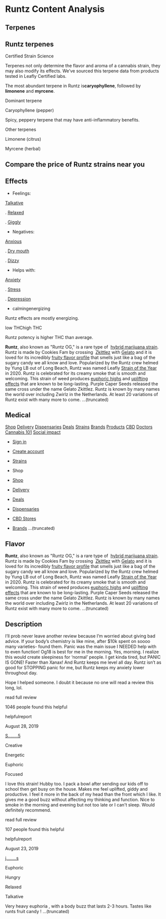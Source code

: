 # Runtz Content Analysis

## Terpenes

## Runtz terpenes

Certified Strain Science

Terpenes not only determine the flavor and aroma of a cannabis strain, they may also modify its effects. We’ve sourced this terpene data from products tested in Leafly Certified labs.

The most abundant terpene in Runtz is**caryophyllene**, followed by **limonene** and **myrcene**.

Dominant terpene

Caryophyllene (pepper)

Spicy, peppery terpene that may have anti-inflammatory benefits.

Other terpenes

Limonene (citrus)

Myrcene (herbal)

## Compare the price of Runtz strains near you

## Effects

- Feelings:

[Talkative](https://www.leafly.com/strains/runtz#strain-sensations-section)



. [Relaxed](https://www.leafly.com/strains/runtz#strain-sensations-section)



. [Giggly](https://www.leafly.com/strains/runtz#strain-sensations-section)

- Negatives:

[Anxious](https://www.leafly.com/strains/runtz#strain-sensations-section)



. [Dry mouth](https://www.leafly.com/strains/runtz#strain-sensations-section)



. [Dizzy](https://www.leafly.com/strains/runtz#strain-sensations-section)

- Helps with:

[Anxiety](https://www.leafly.com/strains/runtz#helps-with-section)



. [Stress](https://www.leafly.com/strains/runtz#helps-with-section)



. [Depression](https://www.leafly.com/strains/runtz#helps-with-section)

- calmingenergizing













Runtz effects are mostly energizing.





low THChigh THC













Runtz potency is higher THC than average.


**Runtz**, also known as "Runtz OG," is a rare type of  [hybrid marijuana strain](https://www.leafly.com/strains/lists/category/hybrid). Runtz is made by Cookies Fam by crossing  [Zkittlez](https://www.leafly.com/strains/zkittlez) with [Gelato](https://www.leafly.com/strains/gelato) and it is loved for its incredibly [fruity flavor profile](https://www.leafly.com/strains/lists/flavor/tree-fruit) that smells just like a bag of the sugary candy we all know and love. Popularized by the Runtz crew helmed by Yung LB out of Long Beach, Runtz was named Leafly [Strain of the Year](https://www.leafly.com/news/strains-products/runtz-2020-leafly-strain-of-the-year) in 2020. Runtz is celebrated for its creamy smoke that is smooth and welcoming. This strain of weed produces [euphoric highs](https://www.leafly.com/strains/lists/effect/euphoric) and [uplifting effects](https://www.leafly.com/strains/lists/effect/uplifted) that are known to be long-lasting. Purple Caper Seeds released the same cross under the name Gelato Zkittlez. Runtz is known by many names the world over including Zwirlz in the Netherlands. At least 20 variations of Runtz exist with many more to come.
...(truncated)

## Medical

[Shop](https://www.leafly.com/shop) [Delivery](https://www.leafly.com/delivery) [Dispensaries](https://www.leafly.com/dispensaries) [Deals](https://www.leafly.com/deals) [Strains](https://www.leafly.com/strains/lists) [Brands](https://www.leafly.com/brands) [Products](https://www.leafly.com/products) [CBD](https://www.leafly.com/cbd-stores) [Doctors](https://www.leafly.com/medical-marijuana-doctors) [Cannabis 101](https://www.leafly.com/news/cannabis-101) [Social impact](https://www.leafly.com/social-impact)

- [Sign in](https://sso.leafly.com/sign-in?rd=https%3A%2F%2Fwww.leafly.com%2Fstrains%2Fruntz)
- [Create account](https://sso.leafly.com/sign-up?rd=https%3A%2F%2Fwww.leafly.com%2Fstrains%2Fruntz)

- [Strains](https://www.leafly.com/strains/lists)

- Shop
- [Shop](https://www.leafly.com/shop)
- [Delivery](https://www.leafly.com/delivery)
- [Deals](https://www.leafly.com/deals)
- [Dispensaries](https://www.leafly.com/dispensaries)
- [CBD Stores](https://www.leafly.com/cbd-stores)
- [Brands](https://www.leafly.com/brands)
...(truncated)

## Flavor

**Runtz**, also known as "Runtz OG," is a rare type of  [hybrid marijuana strain](https://www.leafly.com/strains/lists/category/hybrid). Runtz is made by Cookies Fam by crossing  [Zkittlez](https://www.leafly.com/strains/zkittlez) with [Gelato](https://www.leafly.com/strains/gelato) and it is loved for its incredibly [fruity flavor profile](https://www.leafly.com/strains/lists/flavor/tree-fruit) that smells just like a bag of the sugary candy we all know and love. Popularized by the Runtz crew helmed by Yung LB out of Long Beach, Runtz was named Leafly [Strain of the Year](https://www.leafly.com/news/strains-products/runtz-2020-leafly-strain-of-the-year) in 2020. Runtz is celebrated for its creamy smoke that is smooth and welcoming. This strain of weed produces [euphoric highs](https://www.leafly.com/strains/lists/effect/euphoric) and [uplifting effects](https://www.leafly.com/strains/lists/effect/uplifted) that are known to be long-lasting. Purple Caper Seeds released the same cross under the name Gelato Zkittlez. Runtz is known by many names the world over including Zwirlz in the Netherlands. At least 20 variations of Runtz exist with many more to come.
...(truncated)

## Description

I’ll prob never leave another review because I’m worried about giving bad advice.
If your body’s chemistry is like mine, after $10k spent on soooo many varieties- found them. Panic was the main issue I NEEDED help with to even function! Og18 is best for me in the morning. Yes, morning. I realize this would create sleepiness for ‘normal’ people. I get kinda tired, but PANIC IS GONE! Faster than Xanax! And Runtz keeps me level all day. Runtz isn’t as good for STOPPING panic for me, but Runtz keeps my anxiety lower throughout day.

Hope I helped someone.
I doubt it because no one will read a review this long, lol.

read full review

1046 people found this helpful

helpfulreport

August 28, 2019

[S........5](https://www.leafly.com/profile/0767d0d1-8ee7-4984-b52f-750e8af94c45)

Creative

Energetic

Euphoric

Focused

I love this strain! Hubby too. I pack a bowl after sending our kids off to school then get busy on the house. Makes me feel uplifted, giddy and productive. I feel it more in the back of my head than the front which I like. It gives me a good buzz without affecting my thinking and function. Nice to smoke in the morning and evening but not too late or I can't sleep. Would definitely recommend.

read full review

107 people found this helpful

helpfulreport

August 23, 2019

[j........s](https://www.leafly.com/profile/542e5245-b7eb-4f73-a226-8f0ce02856a4)

Euphoric

Hungry

Relaxed

Talkative

Very heavy euphoria , with a body buzz that lasts 2-3 hours. Tastes like runts fruit candy !
...(truncated)

